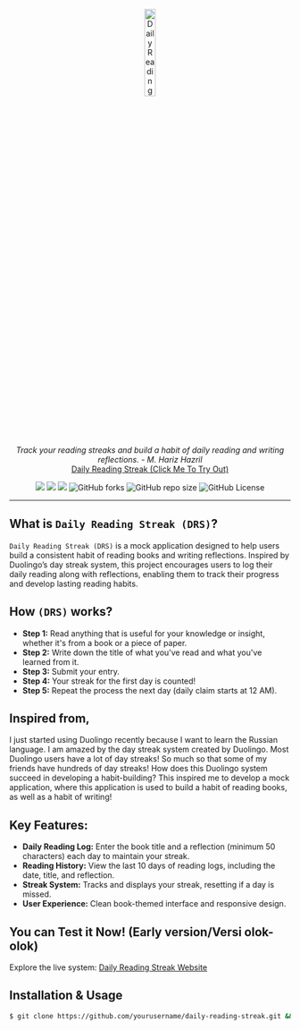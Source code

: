 <p align='center'>
  <img src='https://2dce2617-e4e3-4f5e-8e1e-7f1bb960a632-00-2b2h5jnuzldst.spock.replit.dev/drs.png' alt='Daily Reading Streak Logo' height=20% width=20%><br>
  <i>Track your reading streaks and build a habit of daily reading and writing reflections. - M. Hariz Hazril</i><br>
  <a href="https://2dce2617-e4e3-4f5e-8e1e-7f1bb960a632-00-2b2h5jnuzldst.spock.replit.dev/" target="_blank">Daily Reading Streak (Click Me To Try Out)</a>
</p>

<p align="center">
  <img src="https://img.shields.io/github/last-commit/Hariz-Harisun/daily-reading-streak"> 
  <img src="https://img.shields.io/github/commit-activity/w/Hariz-Harisun/daily-reading-streak"> 
  <img src="https://img.shields.io/github/contributors/Hariz-Harisun/daily-reading-streak"> 
  <img alt="GitHub forks" src="https://img.shields.io/github/forks/Hariz-Harisun/daily-reading-streak"> 
  <img alt="GitHub repo size" src="https://img.shields.io/github/repo-size/Hariz-Harisun/daily-reading-streak"> 
  <img alt="GitHub License" src="https://img.shields.io/github/license/Hariz-Harisun/daily-reading-streak">
</p>
<hr>

## What is `Daily Reading Streak (DRS)`?
`Daily Reading Streak (DRS)` is a mock application designed to help users build a consistent habit of reading books and writing reflections. Inspired by Duolingo’s day streak system, this project encourages users to log their daily reading along with reflections, enabling them to track their progress and develop lasting reading habits.

## How `(DRS)` works?
- **Step 1:** Read anything that is useful for your knowledge or insight, whether it's from a book or a piece of paper.
- **Step 2:** Write down the title of what you've read and what you've learned from it.
- **Step 3:** Submit your entry.
- **Step 4:** Your streak for the first day is counted!
- **Step 5:** Repeat the process the next day (daily claim starts at 12 AM).


## Inspired from,
I just started using Duolingo recently because I want to learn the Russian language. I am amazed by the day streak system created by Duolingo. Most Duolingo users have a lot of day streaks! So much so that some of my friends have hundreds of day streaks! How does this Duolingo system succeed in developing a habit-building? This inspired me to develop a mock application, where this application is used to build a habit of reading books, as well as a habit of writing!

## Key Features:
- **Daily Reading Log:** Enter the book title and a reflection (minimum 50 characters) each day to maintain your streak.
- **Reading History:** View the last 10 days of reading logs, including the date, title, and reflection.
- **Streak System:** Tracks and displays your streak, resetting if a day is missed.
- **User Experience:** Clean book-themed interface and responsive design.

## You can Test it Now! (Early version/Versi olok-olok)
Explore the live system: [Daily Reading Streak Website](https://2dce2617-e4e3-4f5e-8e1e-7f1bb960a632-00-2b2h5jnuzldst.spock.replit.dev/)

## Installation & Usage
```bash
$ git clone https://github.com/yourusername/daily-reading-streak.git && cd daily-reading-streak
